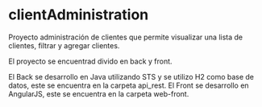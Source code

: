 # clientAdministration
Proyecto administración de clientes que permite visualizar una lista de clientes, filtrar y agregar clientes.

El proyecto se encuentrad divido en back y front.

El Back se desarrollo en Java utilizando STS y se utilizo H2 como base de datos, este se encuentra en la carpeta api_rest.
El Front se desarrollo en AngularJS, este se encuentra en la carpeta web-front.
